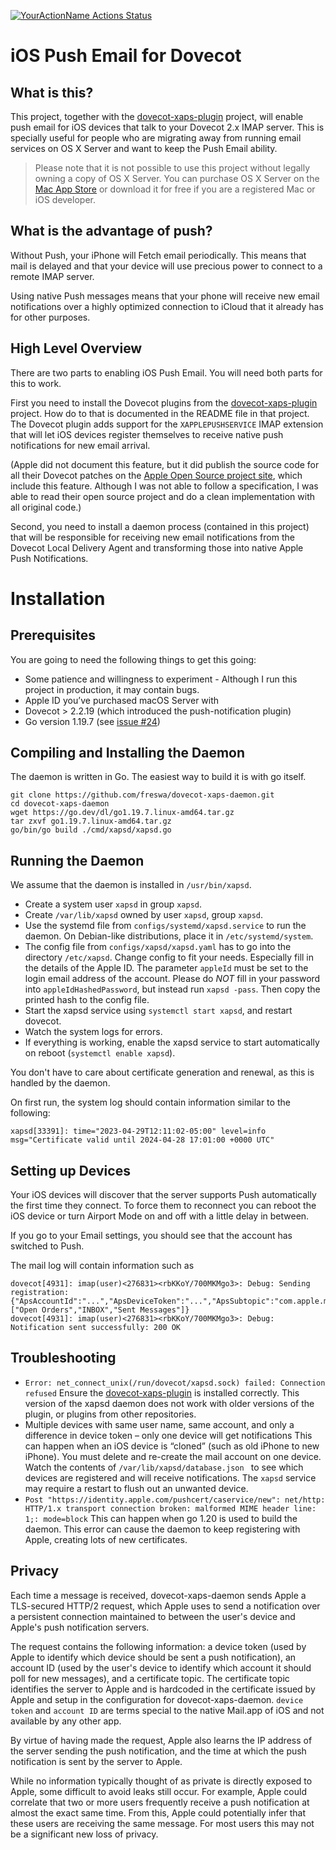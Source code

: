 [![YourActionName Actions Status](https://github.com/freswa/dovecot-xaps-daemon/workflows/Test/badge.svg)](https://github.com/freswa/dovecot-xaps-daemon/actions)

iOS Push Email for Dovecot
==========================

What is this?
-------------

This project, together with the [dovecot-xaps-plugin](https://github.com/freswa/dovecot-xaps-plugin) project, will 
enable push email for iOS devices that talk to your Dovecot 2.x IMAP server. This is specially useful for people who 
are migrating away from running email services on OS X Server and want to keep the Push Email ability.

> Please note that it is not possible to use this project without legally owning a copy of OS X Server. You can purchase 
> OS X Server on the [Mac App Store](https://itunes.apple.com/ca/app/os-x-server/id714547929?mt=12) or download it for 
> free if you are a registered Mac or iOS developer.

What is the advantage of push?
------------------------------

Without Push, your iPhone will Fetch email periodically. This means that mail is delayed and that your device will use 
precious power to connect to a remote IMAP server.

Using native Push messages means that your phone will receive new email notifications over a highly optimized connection 
to iCloud that it already has for other purposes.

High Level Overview
-------------------

There are two parts to enabling iOS Push Email. You will need both parts for this to work.

First you need to install the Dovecot plugins from the [dovecot-xaps-plugin](https://github.com/freswa/dovecot-xaps-plugin) 
project. How do to that is documented in the README file in that project. The Dovecot plugin adds support for the `XAPPLEPUSHSERVICE` 
IMAP extension that will let iOS devices register themselves to receive native push notifications for new email arrival.

(Apple did not document this feature, but it did publish the source code for all their Dovecot patches on the 
[Apple Open Source project site](http://www.opensource.apple.com/source/dovecot/dovecot-293/), which include this feature. 
Although I was not able to follow a specification, I was able to read their open source project and do a clean implementation 
with all original code.)

Second, you need to install a daemon process (contained in this project) that will be responsible for receiving new email 
notifications from the Dovecot Local Delivery Agent and transforming those into native Apple Push Notifications.

Installation
============

Prerequisites
-------------

You are going to need the following things to get this going:

* Some patience and willingness to experiment - Although I run this project in production, it may contain bugs.
* Apple ID you’ve purchased macOS Server with
* Dovecot > 2.2.19 (which introduced the push-notification plugin)
* Go version 1.19.7 (see [issue #24](https://github.com/freswa/dovecot-xaps-daemon/issues/24))

Compiling and Installing the Daemon
-----------------------------------

The daemon is written in Go. The easiest way to build it is with go itself.

```
git clone https://github.com/freswa/dovecot-xaps-daemon.git
cd dovecot-xaps-daemon
wget https://go.dev/dl/go1.19.7.linux-amd64.tar.gz
tar zxvf go1.19.7.linux-amd64.tar.gz
go/bin/go build ./cmd/xapsd/xapsd.go
```

Running the Daemon
------------------

We assume that the daemon is installed in `/usr/bin/xapsd`.

* Create a system user `xapsd` in group `xapsd`.
* Create `/var/lib/xapsd` owned by user `xapsd`, group `xapsd`.
* Use the systemd file from `configs/systemd/xapsd.service` to run the daemon.
  On Debian-like distributions, place it in `/etc/systemd/system`.
* The config file from `configs/xapsd/xapsd.yaml` has to go into the directory `/etc/xapsd`.
  Change config to fit your needs.
  Especially fill in the details of the Apple ID. 
  The parameter `appleId` must be set to the login email address of the account.
  Please do _NOT_ fill in your password into `appleIdHashedPassword`, but instead run
  `xapsd -pass`. Then copy the printed hash to the config file.
* Start the xapsd service using `systemctl start xapsd`, and restart dovecot.
* Watch the system logs for errors.
* If everything is working, enable the xapsd service to start automatically on reboot (`systemctl enable xapsd`).

You don't have to care about certificate generation and renewal, as this is handled by the daemon.

On first run, the system log should contain information similar to the following:

```
xapsd[33391]: time="2023-04-29T12:11:02-05:00" level=info msg="Certificate valid until 2024-04-28 17:01:00 +0000 UTC"
```


Setting up Devices
------------------

Your iOS devices will discover that the server supports Push automatically the first time they connect. 
To force them to reconnect you can reboot the iOS device or turn Airport Mode on and off with a little delay in between.

If you go to your Email settings, you should see that the account has switched to Push.

The mail log will contain information such as

```
dovecot[4931]: imap(user)<276831><rbKKoY/700MKMgo3>: Debug: Sending registration: {"ApsAccountId":"...","ApsDeviceToken":"...","ApsSubtopic":"com.apple.mobilemail","Username":"user","Mailboxes": ["Open Orders","INBOX","Sent Messages"]}
dovecot[4931]: imap(user)<276831><rbKKoY/700MKMgo3>: Debug: Notification sent successfully: 200 OK
```

## Troubleshooting

* `Error: net_connect_unix(/run/dovecot/xapsd.sock) failed: Connection refused`
  Ensure the [dovecot-xaps-plugin](https://github.com/freswa/dovecot-xaps-plugin) is installed correctly.
  This version of the xapsd daemon does not work with older versions of the plugin, or plugins from other repositories.
* Multiple devices with same user name, same account, and only a difference in device token – only one device will get notifications
  This can happen when an iOS device is “cloned” (such as old iPhone to new iPhone).
  You must delete and re-create the mail account on one device.
  Watch the contents of `/var/lib/xapsd/database.json ` to see which devices are registered and will receive notifications.
  The `xapsd` service may require a restart to flush out an unwanted device.
* `Post "https://identity.apple.com/pushcert/caservice/new": net/http: HTTP/1.x transport connection broken: malformed MIME header line: 1;: mode=block`
  This can happen when go 1.20 is used to build the daemon.
  This error can cause the daemon to keep registering with Apple, creating lots of new certificates.

Privacy
-------

Each time a message is received, dovecot-xaps-daemon sends Apple a TLS-secured HTTP/2 request, which Apple uses to 
send a notification over a persistent connection maintained to between the user's device and Apple's push notification 
servers.

The request contains the following information: a device token (used by Apple to identify which device should be sent 
a push notification), an account ID (used by the user's device to identify which account it should poll for new messages), 
and a certificate topic. The certificate topic identifies the server to Apple and is hardcoded in the certificate issued 
by Apple and setup in the configuration for dovecot-xaps-daemon. `device token` and `account ID` are terms special to
the native Mail.app of iOS and not available by any other app.

By virtue of having made the request, Apple also learns the IP address of the server sending the push notification, and 
the time at which the push notification is sent by the server to Apple.

While no information typically thought of as private is directly exposed to Apple, some difficult to avoid leaks still occur. 
For example, Apple could correlate that two or more users frequently receive a push notification at almost the exact same time. 
From this, Apple could potentially infer that these users are receiving the same message. For most users this may not be a significant new loss of privacy.
